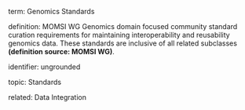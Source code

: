 term: Genomics Standards

definition: MOMSI WG Genomics domain focused community standard curation requirements for maintaining interoperability and reusability genomics data. These standards are inclusive of all related subclasses **(definition source: MOMSI WG)**.

identifier: ungrounded

topic: Standards

related: Data Integration